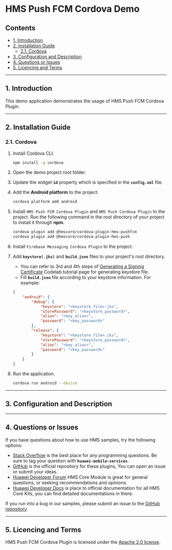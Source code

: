 # HMS Push FCM Cordova Demo

## Contents

- [1. Introduction](#1-introduction)
- [2. Installation Guide](#2-installation-guide)
  - [2.1. Cordova](#21-cordova)
- [3. Configuration and Description](#3-configuration-and-description)
- [4. Questions or Issues](#4-questions-or-issues)
- [5. Licencing and Terms](#5-licencing-and-terms)

---

## 1. Introduction

This demo application demonstrates the usage of HMS Push FCM Cordova Plugin.

---

## 2. Installation Guide

### 2.1. Cordova

1. Install Cordova CLI.

    ```bash
    npm install -g cordova
    ```

2. Open the demo project root folder.

3. Update the widget **`id`** property which is specified in the **`config.xml`** file.

4. Add the **Android platform** to the project.

    ```bash
    cordova platform add android
    ```

5. Install `HMS Push FCM Cordova Plugin` and `HMS Push Cordova Plugin` to the project. Run the following command in the root directory of your project to install it through **npm**.

    ```bash
    cordova plugin add @hmscore/cordova-plugin-hms-pushfcm
    cordova plugin add @hmscore/cordova-plugin-hms-push
    ```

6. Install `Firebase Messaging Cordova Plugin` to the project.

7. Add **`keystore(.jks)`** and **`build.json`** files to your project's root directory.

    - You can refer to 3rd and 4th steps of [Generating a Signing Certificate](https://developer.huawei.com/consumer/en/codelab/HMSPreparation/index.html#2) Codelab tutorial page for generating keystore file.
    - Fill **`build.json`** file according to your keystore information. For example:

    ```json
    {
        "android": {
            "debug": {
                "keystore": "<keystore_file>.jks",
                "storePassword": "<keystore_password>",
                "alias": "<key_alias>",
                "password": "<key_password>"
            },
            "release": {
                "keystore": "<keystore_file>.jks",
                "storePassword": "<keystore_password>",
                "alias": "<key_alias>",
                "password": "<key_password>"
            }
        }
    }
    ```

8. Run the application.

    ```bash
    cordova run android --device
    ```

---

## 3. Configuration and Description

---

## 4. Questions or Issues

If you have questions about how to use HMS samples, try the following options:

- [Stack Overflow](https://stackoverflow.com/questions/tagged/huawei-mobile-services) is the best place for any programming questions. Be sure to tag your question with **`huawei-mobile-services`**.
- [GitHub](https://github.com/HMS-Core/hms-cordova-plugin) is the official repository for these plugins, You can open an issue or submit your ideas.
- [Huawei Developer Forum](https://forums.developer.huawei.com/forumPortal/en/home?fid=0101187876626530001) HMS Core Module is great for general questions, or seeking recommendations and opinions.
- [Huawei Developer Docs](https://developer.huawei.com/consumer/en/doc/overview/HMS-Core-Plugin) is place to official documentation for all HMS Core Kits, you can find detailed documentations in there.

If you run into a bug in our samples, please submit an issue to the [GitHub repository](https://github.com/HMS-Core/hms-cordova-plugin).

---

## 5. Licencing and Terms

HMS Push FCM Cordova Plugin is licensed under the [Apache 2.0 license](LICENCE).
